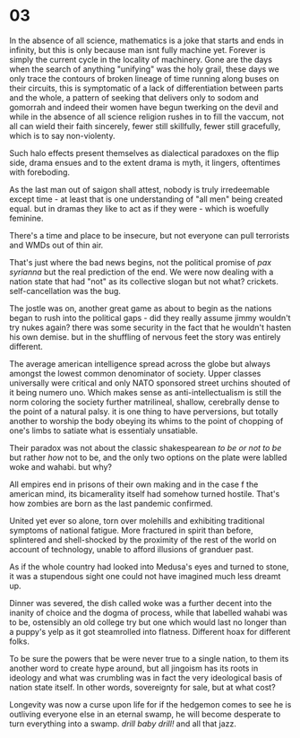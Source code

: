 # 03

In the absence of all science, mathematics is a joke that starts and ends in infinity, but this is only because man isnt fully machine yet. Forever is simply the current cycle in the locality of machinery. Gone are the days when the search of anything "unifying" was the holy grail, these days we only trace the contours of broken lineage of time running along buses on their circuits, this is symptomatic of a lack of differentiation between parts and the whole, a pattern of seeking that delivers only to sodom and gomorrah and indeed their women have begun twerking on the devil and while in the absence of all science religion rushes in to fill the vaccum, not all can wield their faith sincerely, fewer still skillfully, fewer still gracefully, which is to say non-violenty.

Such halo effects present themselves as dialectical paradoxes on the flip side, drama ensues and to the extent drama is myth, it lingers, oftentimes with foreboding.


As the last man out of saigon shall attest, nobody is truly irredeemable except time - at least that is one understanding of "all men" being created equal. but in dramas they like to act as if they were - which is woefully feminine.


There's a time and place to be insecure, but not everyone can pull terrorists and WMDs out of thin air. 


That's just where the bad news begins, not the political promise of _pax syrianna_ but the real prediction of the end. We were now dealing with a nation state that had "not" as its collective slogan but not what? crickets. self-cancellation was the bug.


The jostle was on, another great game as about to begin as the nations began to rush into the political gaps - did they really assume jimmy wouldn't try nukes again? there was some security in the fact that he wouldn't hasten his own demise. but in the shuffling of nervous feet the story was entirely different.


The average american intelligence spread across the globe but always amongst the lowest common denominator of society. Upper classes universally were critical and only NATO sponsored street urchins shouted of it being numero uno. Which makes sense as anti-intellectualism is still the norm coloring the society further matrilineal, shallow, cerebrally dense to the point of a natural palsy. it is one thing to have perversions, but totally another to worship the body obeying its whims to the point of chopping of one's limbs to satiate what is essentialy unsatiable.


Their paradox was not about the classic shakespearean _to be or not to be_ but rather _how_ not to be, and the only two options on the plate were lablled woke and wahabi. but why?


All empires end in prisons of their own making and in the case f the american mind, its bicamerality itself had somehow turned hostile. That's how zombies are born as the last pandemic confirmed.


United yet ever so alone, torn over molehills and exhibiting traditional symptoms of national fatigue. More fractured in spirit than before, splintered and shell-shocked by the proximity of the rest of the world on account of technology, unable to afford illusions of granduer past.


As if the whole country had looked into Medusa's eyes and turned to stone, it was a stupendous sight one could not have imagined much less dreamt up.


Dinner was severed, the dish called woke was a further decent into the inanity of choice and the dogma of process, while that labelled wahabi was to be, ostensibly an old college try but one which would last no longer than a puppy's yelp as it got steamrolled into flatness. Different hoax for different folks.


To be sure the powers that be were never true to a single nation, to them its another word to create hype around, but all jingoism has its roots in ideology and what was crumbling was in fact the very ideological basis of nation state itself. In other words, sovereignty for sale, but at what cost?


Longevity was now a curse upon life for if the hedgemon comes to see he is outliving everyone else in an eternal swamp, he will become desperate to turn everything into a swamp. _drill baby drill!_ and all that jazz.
